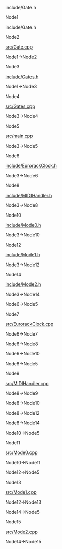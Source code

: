 include/Gate.h

Node1

include/Gate.h

Node2

[src/Gate.cpp](Gate_8cpp.html " ")

Node1-\>Node2

Node3

[include/Gates.h](Gates_8h.html " ")

Node1-\>Node3

Node4

[src/Gates.cpp](Gates_8cpp.html " ")

Node3-\>Node4

Node5

[src/main.cpp](main_8cpp.html " ")

Node3-\>Node5

Node6

[include/EurorackClock.h](EurorackClock_8h.html " ")

Node3-\>Node6

Node8

[include/MIDIHandler.h](MIDIHandler_8h.html " ")

Node3-\>Node8

Node10

[include/Mode0.h](Mode0_8h.html " ")

Node3-\>Node10

Node12

[include/Mode1.h](Mode1_8h.html " ")

Node3-\>Node12

Node14

[include/Mode2.h](Mode2_8h.html " ")

Node3-\>Node14

Node6-\>Node5

Node7

[src/EurorackClock.cpp](EurorackClock_8cpp.html " ")

Node6-\>Node7

Node6-\>Node8

Node6-\>Node10

Node8-\>Node5

Node9

[src/MIDIHandler.cpp](MIDIHandler_8cpp.html " ")

Node8-\>Node9

Node8-\>Node10

Node8-\>Node12

Node8-\>Node14

Node10-\>Node5

Node11

[src/Mode0.cpp](Mode0_8cpp.html " ")

Node10-\>Node11

Node12-\>Node5

Node13

[src/Mode1.cpp](Mode1_8cpp.html " ")

Node12-\>Node13

Node14-\>Node5

Node15

[src/Mode2.cpp](Mode2_8cpp.html " ")

Node14-\>Node15

[](Gate_8h__dep__incl_org.svg)
